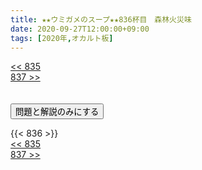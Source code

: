 ```yaml
---
title: ★★ウミガメのスープ★★836杯目　森林火災味 
date: 2020-09-27T12:00:00+09:00
tags: [2020年,オカルト板]
---
```

<div class="th_left"><a href="../835"><< 835</a></div>
<div class="th_right"><a href="../837">837 >></a></div>
<br><br>
<script src="../../js/cupsoup.js"></script>
<form>
<input type="button" value="問題と解説のみにする" onClick="toggleCupsoup()">
</form>
{{< 836 >}}
<div class="th_left"><a href="../835"><< 835</a></div>
<div class="th_right"><a href="../837">837 >></a></div>